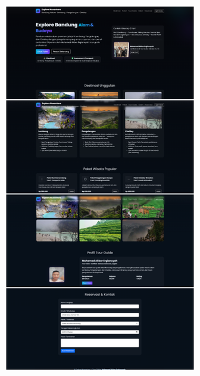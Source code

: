 ![Alt text](https://github.com/MuhamadAkbarErgiansyah/Tugas_Elearning_Pemrograman-Web1/blob/main/Screenshot%202025-10-28%20221853.png)
![Alt text](https://github.com/MuhamadAkbarErgiansyah/Tugas_Elearning_Pemrograman-Web1/blob/main/Screenshot%202025-10-28%20221910.png)
![Alt text](https://github.com/MuhamadAkbarErgiansyah/Tugas_Elearning_Pemrograman-Web1/blob/main/Screenshot%202025-10-28%20221922.png)
![Alt text](https://github.com/MuhamadAkbarErgiansyah/Tugas_Elearning_Pemrograman-Web1/blob/main/Screenshot%202025-10-28%20221932.png)

